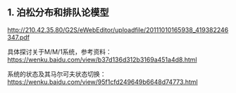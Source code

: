 ## 1. 泊松分布和排队论模型

http://210.42.35.80/G2S/eWebEditor/uploadfile/20111010165938_419382246347.pdf



具体探讨关于M/M/1系统，参考资料：https://wenku.baidu.com/view/b37d136d312b3169a451a4d8.html


系统的状态及其马尔可夫状态切换：https://wenku.baidu.com/view/95f1cfd249649b6648d74773.html
